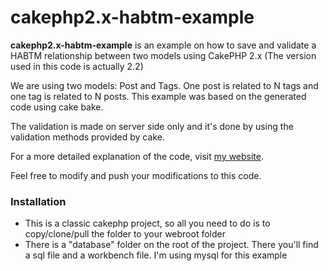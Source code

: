 cakephp2.x-habtm-example
==========

**cakephp2.x-habtm-example** is an example on how to save and validate a HABTM relationship between two models using CakePHP 2.x (The version used in this code is actually 2.2) 

We are using two models: Post and Tags. One post is related to N tags and one tag is related to N posts. This example was based on the generated code using cake bake.

The validation is made on server side only and it's done by using the validation methods provided by cake.

For a more detailed explanation of the code, visit [my website](http://www.pabloleanomartinet.com/cakephp-2-x-saving-and-validating-a-habtm-relation-example/).

Feel free to modify and push your modifications to this code.

### Installation ###

- This is a classic cakephp project, so all you need to do is to copy/clone/pull the folder to your webroot folder
- There is a "database" folder on the root of the project. There you'll find a sql file and a workbench file. I'm using mysql for this example 
